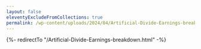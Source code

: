 ```yaml
---
layout: false
eleventyExcludeFromCollections: true
permalink: /wp-content/uploads/2024/04/Artificial-Divide-Earnings-breakdown.html
---
```


{%- redirectTo "/Artificial-Divide-Earnings-breakdown.html" -%}

